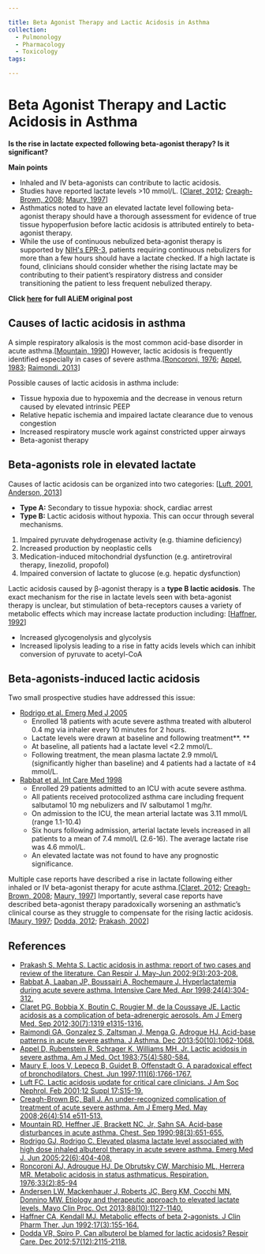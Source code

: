 ```yaml
---

title: Beta Agonist Therapy and Lactic Acidosis in Asthma
collection:
  - Pulmonology
  - Pharmacology
  - Toxicology
tags:

---
```


# Beta Agonist Therapy and Lactic Acidosis in Asthma

**Is the rise in lactate expected following beta-agonist therapy? Is it significant?**

**Main points**

-   Inhaled and IV beta-agonists can contribute to lactic acidosis.
-   Studies have reported lactate levels &gt;10 mmol/L. \[[Claret, 2012](http://www.ncbi.nlm.nih.gov/pubmed/?term=21802882); [Creagh-Brown, 2008](http://www.ncbi.nlm.nih.gov/pubmed/?term=18410827); [Maury, 1997](http://www.ncbi.nlm.nih.gov/pubmed/?term=9187208)\]
-   Asthmatics noted to have an elevated lactate level following beta-agonist therapy should have a thorough assessment for evidence of true tissue hypoperfusion before lactic acidosis is attributed entirely to beta-agonist therapy. 
-   While the use of continuous nebulized beta-agonist therapy is supported by [NIH's EPR-3](http://www.nhlbi.nih.gov/guidelines/asthma/), patients requiring continuous nebulizers for more than a few hours should have a lactate checked. If a high lactate is found, clinicians should consider whether the rising lactate may be contributing to their patient’s respiratory distress and consider transitioning the patient to less frequent nebulized therapy.

**Click [here](http://academiclifeinem.com/lactic-acidosis-beta-agonist-therapy-asthma/) for full ALiEM original post**

## Causes of lactic acidosis in asthma

A simple respiratory alkalosis is the most common acid-base disorder in acute asthma.\[[Mountain, 1990](http://www.ncbi.nlm.nih.gov/pubmed/?term=2118447)\] However, lactic acidosis is frequently identified especially in cases of severe asthma.\[[Roncoroni, 1976](http://www.ncbi.nlm.nih.gov/pubmed/?term=778959); [Appel, 1983](http://www.ncbi.nlm.nih.gov/pubmed/?term=6414303); [Raimondi, 2013](http://www.ncbi.nlm.nih.gov/pubmed/?term=23947392)\] 

Possible causes of lactic acidosis in asthma include:

-   Tissue hypoxia due to hypoxemia and the decrease in venous return caused by elevated intrinsic PEEP
-   Relative hepatic ischemia and impaired lactate clearance due to venous congestion
-   Increased respiratory muscle work against constricted upper airways
-   Beta-agonist therapy 

## Beta-agonists role in elevated lactate

Causes of lactic acidosis can be organized into two categories: \[[Luft, 2001](http://www.ncbi.nlm.nih.gov/pubmed/?term=11251027), [Anderson, 2013](http://www.ncbi.nlm.nih.gov/pubmed/?term=24079682)\]

-   **Type A:** Secondary to tissue hypoxia: shock, cardiac arrest
-   **Type B:** Lactic acidosis without hypoxia. This can occur through several mechanisms.

  1. Impaired pyruvate dehydrogenase activity (e.g. thiamine deficiency)
  2. Increased production by neoplastic cells
  3. Medication-induced mitochondrial dysfunction (e.g. antiretroviral therapy, linezolid, propofol)
  4. Impaired conversion of lactate to glucose (e.g. hepatic dysfunction)

Lactic acidosis caused by β-agonist therapy is a **type B lactic acidosis**. The exact mechanism for the rise in lactate levels seen with beta-agonist therapy is unclear, but stimulation of beta-receptors causes a variety of metabolic effects which may increase lactate production including: \[[Haffner, 1992](http://www.ncbi.nlm.nih.gov/pubmed/?term=1353501)\]

-   Increased glycogenolysis and glycolysis
-   Increased lipolysis leading to a rise in fatty acids levels which can inhibit conversion of pyruvate to acetyl-CoA

## Beta-agonists-induced lactic acidosis

Two small prospective studies have addressed this issue:

-   [Rodrigo et al. Emerg Med J 2005](http://www.ncbi.nlm.nih.gov/pubmed/?term=15911945)
    -   Enrolled 18 patients with acute severe asthma treated with albuterol 0.4 mg via inhaler every 10 minutes for 2 hours.
    -   Lactate levels were drawn at baseline and following treatment**. **
    -   At baseline, all patients had a lactate level &lt;2.2 mmol/L.
    -   Following treatment, the mean plasma lactate 2.9 mmol/L (significantly higher than baseline) and 4 patients had a lactate of ≥4 mmol/L.
-   [Rabbat et al. Int Care Med 1998](http://www.ncbi.nlm.nih.gov/pubmed/?term=9609407)
    -   Enrolled 29 patients admitted to an ICU with acute severe asthma.
    -   All patients received protocolized asthma care including frequent salbutamol 10 mg nebulizers and IV salbutamol 1 mg/hr. 
    -   On admission to the ICU, the mean arterial lactate was 3.11 mmol/L (range 1.1-10.4)
    -   Six hours following admission, arterial lactate levels increased in all patients to a mean of 7.4 mmol/L (2.6-16). The average lactate rise was 4.6 mmol/L. 
    -   An elevated lactate was not found to have any prognostic significance.

Multiple case reports have described a rise in lactate following either inhaled or IV beta-agonist therapy for acute asthma.\[[Claret, 2012](http://www.ncbi.nlm.nih.gov/pubmed/?term=21802882); [Creagh-Brown, 2008](http://www.ncbi.nlm.nih.gov/pubmed/?term=18410827); [Maury, 1997](http://www.ncbi.nlm.nih.gov/pubmed/?term=9187208)\] Importantly, several case reports have described beta-agonist therapy paradoxically worsening an asthmatic’s clinical course as they struggle to compensate for the rising lactic acidosis.\[[Maury, 1997](http://www.ncbi.nlm.nih.gov/pubmed/?term=9187208); [Dodda, 2012](http://www.ncbi.nlm.nih.gov/pubmed/?term=22613097); [Prakash, 2002](http://www.ncbi.nlm.nih.gov/pubmed/?term=12068341)\]

## References

-   [Prakash S, Mehta S. Lactic acidosis in asthma: report of two cases and review of the literature. Can Respir J. May-Jun 2002;9(3):203-208.](http://www.ncbi.nlm.nih.gov/pubmed/?term=12068341)
-   [Rabbat A, Laaban JP, Boussairi A, Rochemaure J. Hyperlactatemia during acute severe asthma. Intensive Care Med. Apr 1998;24(4):304-312.](http://www.ncbi.nlm.nih.gov/pubmed/?term=9609407)
-   [Claret PG, Bobbia X, Boutin C, Rougier M, de la Coussaye JE. Lactic acidosis as a complication of beta-adrenergic aerosols. Am J Emerg Med. Sep 2012;30(7):1319 e1315-1316.](http://www.ncbi.nlm.nih.gov/pubmed/?term=21802882)
-   [Raimondi GA, Gonzalez S, Zaltsman J, Menga G, Adrogue HJ. Acid-base patterns in acute severe asthma. J Asthma. Dec 2013;50(10):1062-1068.](http://www.ncbi.nlm.nih.gov/pubmed/?term=23947392)
-   [Appel D, Rubenstein R, Schrager K, Williams MH, Jr. Lactic acidosis in severe asthma. Am J Med. Oct 1983;75(4):580-584.](http://www.ncbi.nlm.nih.gov/pubmed/?term=6414303)
-   [Maury E, Ioos V, Lepecq B, Guidet B, Offenstadt G. A paradoxical effect of bronchodilators. Chest. Jun 1997;111(6):1766-1767.](http://www.ncbi.nlm.nih.gov/pubmed/?term=9187208)
-   [Luft FC. Lactic acidosis update for critical care clinicians. J Am Soc Nephrol. Feb 2001;12 Suppl 17:S15-19.](http://www.ncbi.nlm.nih.gov/pubmed/?term=11251027)
-   [Creagh-Brown BC, Ball J. An under-recognized complication of treatment of acute severe asthma. Am J Emerg Med. May 2008;26(4):514 e511-513.](http://www.ncbi.nlm.nih.gov/pubmed/?term=18410827)
-   [Mountain RD, Heffner JE, Brackett NC, Jr, Sahn SA. Acid-base disturbances in acute asthma. Chest. Sep 1990;98(3):651-655.](http://www.ncbi.nlm.nih.gov/pubmed/?term=2118447)
-   [Rodrigo GJ, Rodrigo C. Elevated plasma lactate level associated with high dose inhaled albuterol therapy in acute severe asthma. Emerg Med J. Jun 2005;22(6):404-408.](http://www.ncbi.nlm.nih.gov/pubmed/?term=15911945)
-   [Roncoroni AJ, Adrougue HJ, De Obrutsky CW, Marchisio ML, Herrera MR. Metabolic acidosis in status asthmaticus. Respiration. 1976;33(2):85-94](http://www.ncbi.nlm.nih.gov/pubmed/?term=778959)
-   [Andersen LW, Mackenhauer J, Roberts JC, Berg KM, Cocchi MN, Donnino MW. Etiology and therapeutic approach to elevated lactate levels. Mayo Clin Proc. Oct 2013;88(10):1127-1140.](http://www.ncbi.nlm.nih.gov/pubmed/?term=24079682)
-   [Haffner CA, Kendall MJ. Metabolic effects of beta 2-agonists. J Clin Pharm Ther. Jun 1992;17(3):155-164.](http://www.ncbi.nlm.nih.gov/pubmed/?term=1353501)
-   [Dodda VR, Spiro P. Can albuterol be blamed for lactic acidosis? Respir Care. Dec 2012;57(12):2115-2118.](http://www.ncbi.nlm.nih.gov/pubmed/?term=22613097)
